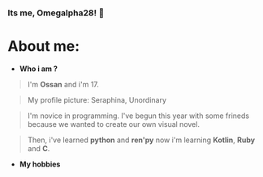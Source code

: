 ### Its me, Omegalpha28! 👋

# About me:

- **Who i am ?**
> I'm **Ossan** and i'm 17. <br>

>My profile picture: Seraphina, Unordinary <br>

>I'm novice in programming. I've begun this year with some frineds because we wanted to create our own visual novel. <br>

>Then, i've learned **python** and **ren'py** now i'm learning **Kotlin**, **Ruby** and **C**.

- **My hobbies**


#

<!--
**Omegalpha28/Omegalpha28** is a ✨ _special_ ✨ repository because its `README.md` (this file) appears on your GitHub profile.

Here are some ideas to get you started:

- 🔭 I’m currently working on ...
- 🌱 I’m currently learning ...
- 👯 I’m looking to collaborate on ...
- 🤔 I’m looking for help with ...
- 💬 Ask me about ...
- 📫 How to reach me: ...
- 😄 Pronouns: ...
- ⚡ Fun fact: ...
-->
